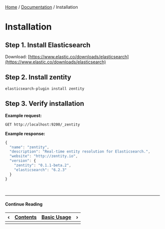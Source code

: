 [Home](/#/) / [Documentation](/#/docs) / Installation


# Installation


## Step 1. Install Elasticsearch

Download: [https://www.elastic.co/downloads/elasticsearch](https://www.elastic.co/downloads/elasticsearch)


## Step 2. Install zentity

`elasticsearch-plugin install zentity`


## Step 3. Verify installation

**Example request:**

`GET http://localhost:9200/_zentity`

**Example response:**

```javascript
{
  "name": "zentity",
  "description": "Real-time entity resolution for Elasticsearch.",
  "website": "http://zentity.io",
  "version": {
    "zentity": "0.1.1-beta.2",
    "elasticsearch": "6.2.3"
  }
}
```


&nbsp;

----

#### Continue Reading

|&#8249;|[Contents](/#/docs)|[Basic Usage](/#/docs/basic-usage)|&#8250;|
|:---|:---|---:|---:|
|    |    |    |    |
